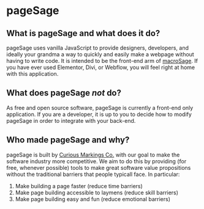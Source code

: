 # page**Sage**

## What is page**Sage** and what does it do?
pageSage uses vanilla JavaScript to provide designers, developers, and ideally your grandma a way to quickly and easily make a webpage without having to write code. It is intended to be the front-end arm of [macroSage](https://macrosage.io/). If you have ever used Elementor, Divi, or Webflow, you will feel right at home with this application.

## What does page**Sage** *not* do?
As free and open source software, pageSage is currently a front-end only application. If you are a developer, it is up to you to decide how to modify pageSage in order to integrate with your back-end.

## Who made page**Sage** and why?
pageSage is built by [Curious Markings Co.](https://curiousmarkings.com) with our goal to make the software industry more competitive. We aim to do this by providing (for free, whenever possible) tools to make great software value propositions without the traditional barriers that people typicall face. In particular:
1. Make building a page faster (reduce time barriers)
2. Make page building accessible to laymens (reduce skill barriers)
3. Make page building easy and fun (reduce emotional barriers)
